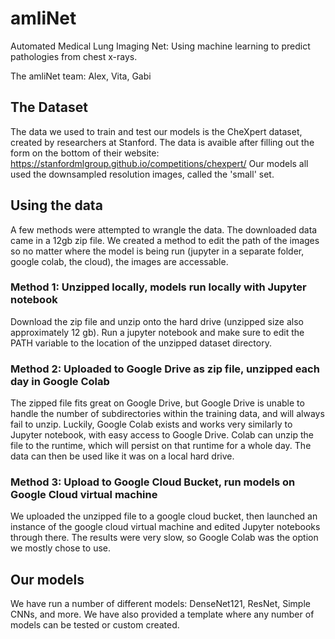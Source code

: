 # amliNet
Automated Medical Lung Imaging Net:
Using machine learning to predict pathologies from chest x-rays.

The amliNet team: Alex, Vita, Gabi

## The Dataset
The data we used to train and test our models is the CheXpert dataset, created by researchers at Stanford. The data is avaible after filling out the form on the bottom of their website: https://stanfordmlgroup.github.io/competitions/chexpert/ Our models all used the downsampled resolution images, called the 'small' set. 

## Using the data
A few methods were attempted to wrangle the data. The downloaded data came in a 12gb zip file. We created a method to edit the path of the images so no matter where the model is being run (jupyter in a separate folder, google colab, the cloud), the images are accessable.
### Method 1: Unzipped locally, models run locally with Jupyter notebook
Download the zip file and unzip onto the hard drive (unzipped size also approximately 12 gb). Run a jupyter notebook and make sure to edit the PATH variable to the location of the unzipped dataset directory.

### Method 2: Uploaded to Google Drive as zip file, unzipped each day in Google Colab
The zipped file fits great on Google Drive, but Google Drive is unable to handle the number of subdirectories within the training data, and will always fail to unzip. Luckily, Google Colab exists and works very similarly to Jupyter notebook, with easy access to Google Drive. Colab can unzip the file to the runtime, which will persist on that runtime for a whole day. The data can then be used like it was on a local hard drive.

### Method 3: Upload to Google Cloud Bucket, run models on Google Cloud virtual machine
We uploaded the unzipped file to a google cloud bucket, then launched an instance of the google cloud virtual machine and edited Jupyter notebooks through there. The results were very slow, so Google Colab was the option we mostly chose to use.

## Our models
We have run a number of different models: DenseNet121, ResNet, Simple CNNs, and more. We have also provided a template where any number of models can be tested or custom created. 


